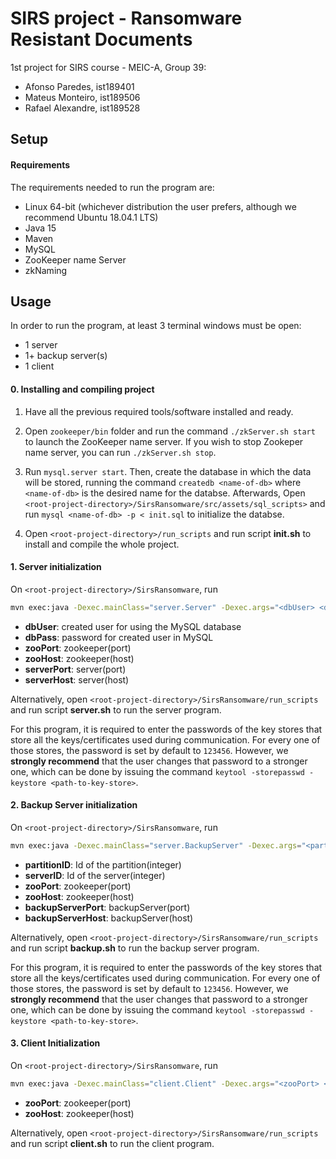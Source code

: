 # SIRS project - Ransomware Resistant Documents
1st project for SIRS course - MEIC-A, Group 39:
- Afonso Paredes, ist189401
- Mateus Monteiro, ist189506
- Rafael Alexandre, ist189528

## Setup

#### Requirements

The requirements needed to run the program are:
- Linux 64-bit (whichever distribution the user prefers, although we recommend Ubuntu 18.04.1 LTS)
- Java 15
- Maven
- MySQL 
- ZooKeeper name Server
- zkNaming


## Usage

In order to run the program, at least 3 terminal windows must be open:
- 1 server
- 1+ backup server(s)
- 1 client

#### 0. Installing and compiling project 

1. Have all the previous required tools/software installed and ready.

2. Open `zookeeper/bin` folder and run the command `./zkServer.sh start` to launch the ZooKeeper name server. If you wish to stop Zookeper name server, you can run `./zkServer.sh stop`.

3. Run `mysql.server start`. Then, create the database in which the data will be stored, running the command `createdb <name-of-db>` where `<name-of-db>` is the desired name for the databse. Afterwards, Open `<root-project-directory>/SirsRansomware/src/assets/sql_scripts>` and run `mysql <name-of-db> -p < init.sql` to initialize the databse.

4. Open `<root-project-directory>/run_scripts` and run script **init.sh** to install and compile the whole project.

#### 1. Server initialization

On `<root-project-directory>/SirsRansomware`, run 

```bash
mvn exec:java -Dexec.mainClass="server.Server" -Dexec.args="<dbUser> <dbPass> <zooPort> <zooHost> <serverPort> <serverHost>" 
```

- **dbUser**: created user for using the MySQL database
- **dbPass**: password for created user in MySQL
- **zooPort**: zookeeper(port)
- **zooHost**: zookeeper(host)
- **serverPort**: server(port)
- **serverHost**: server(host)

Alternatively, open `<root-project-directory>/SirsRansomware/run_scripts` and run script **server.sh** to run the server program.

For this program, it is required to enter the passwords of the key stores that store all the keys/certificates used during communication.
For every one of those stores, the password is set by default to `123456`. However, we **strongly recommend** that the user changes that password to a stronger one, which can be done by issuing the command `keytool -storepasswd -keystore <path-to-key-store>`.

#### 2. Backup Server initialization

On `<root-project-directory>/SirsRansomware`, run 

```bash
mvn exec:java -Dexec.mainClass="server.BackupServer" -Dexec.args="<partitionID> <serverID> <zooPort> <zooHost> <backupServerPort> <backupServerHost>" 
```

- **partitionID**: Id of the partition(integer)
- **serverID**: Id of the server(integer)
- **zooPort**: zookeeper(port)
- **zooHost**: zookeeper(host)
- **backupServerPort**: backupServer(port)
- **backupServerHost**: backupServer(host)

Alternatively, open `<root-project-directory>/SirsRansomware/run_scripts` and run script **backup.sh** to run the backup server program.

For this program, it is required to enter the passwords of the key stores that store all the keys/certificates used during communication.
For every one of those stores, the password is set by default to `123456`. However, we **strongly recommend** that the user changes that password to a stronger one, which can be done by issuing the command `keytool -storepasswd -keystore <path-to-key-store>`.


#### 3. Client Initialization

On `<root-project-directory>/SirsRansomware`, run 
```bash
mvn exec:java -Dexec.mainClass="client.Client" -Dexec.args="<zooPort> <zooHost>" 
```

- **zooPort**: zookeeper(port)
- **zooHost**: zookeeper(host)

Alternatively, open `<root-project-directory>/SirsRansomware/run_scripts` and run script **client.sh** to run the client program.


